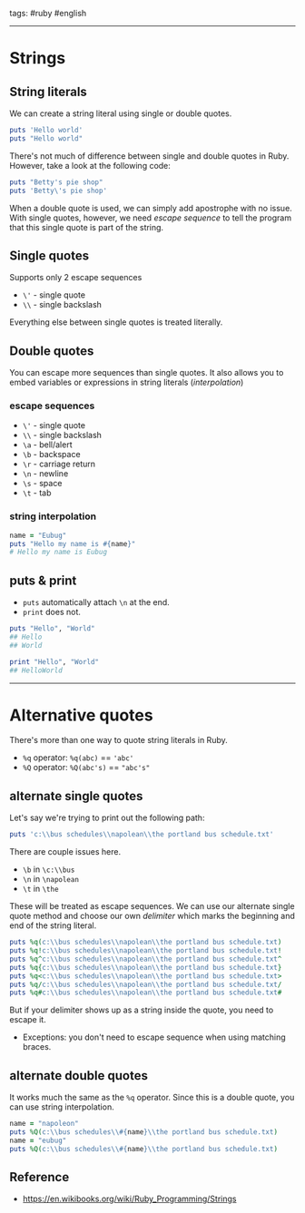 tags: #ruby #english

<hr />

# Strings
## String literals
We can create a string literal using single or double quotes.
```ruby
puts 'Hello world'
puts "Hello world"
```

There's not much of difference between single and double quotes in Ruby. However, take a look at the following code:
```ruby
puts "Betty's pie shop"
puts 'Betty\'s pie shop'
```

When a double quote is used, we can simply add apostrophe with no issue. With single quotes, however, we need *escape sequence* to tell the program that this single quote is part of the string.

## Single quotes
Supports only 2 escape sequences
-  `\'` - single quote
- `\\` - single backslash

Everything else between single quotes is treated literally.

## Double quotes
You can escape more sequences than single quotes. It also allows you to embed variables or expressions in string literals (*interpolation*)

### escape sequences
-  `\'` - single quote
- `\\` - single backslash
- `\a` - bell/alert
- `\b` - backspace
- `\r` - carriage return
- `\n` - newline
- `\s` - space
- `\t` - tab

### string interpolation
```ruby
name = "Eubug"
puts "Hello my name is #{name}" 
# Hello my name is Eubug
```

## puts & print
- `puts` automatically attach `\n` at the end.
- `print` does not.
```rb
puts "Hello", "World"
## Hello
## World

print "Hello", "World"
## HelloWorld
```

<hr />

# Alternative quotes
There's more than one way to quote string literals in Ruby.
- `%q` operator: `%q(abc)` == `'abc'`
- `%Q` operator: `%Q(abc's)` == `"abc's"`

## alternate single quotes
Let's say we're trying to print out the following path:

```rb
puts 'c:\\bus schedules\\napolean\\the portland bus schedule.txt'
```

There are couple issues here. 
- `\b` in `\c:\\bus`
- `\n` in `\napolean`
- `\t` in `\the`

These will be treated as escape sequences. We can use our alternate single quote method and choose our own *delimiter* which marks the beginning and end of the string literal.
```rb
puts %q(c:\\bus schedules\\napolean\\the portland bus schedule.txt)
puts %q!c:\\bus schedules\\napolean\\the portland bus schedule.txt!
puts %q^c:\\bus schedules\\napolean\\the portland bus schedule.txt^
puts %q{c:\\bus schedules\\napolean\\the portland bus schedule.txt}
puts %q<c:\\bus schedules\\napolean\\the portland bus schedule.txt>
puts %q/c:\\bus schedules\\napolean\\the portland bus schedule.txt/
puts %q#c:\\bus schedules\\napolean\\the portland bus schedule.txt#
```

But if your delimiter shows up as a string inside the quote, you need to escape it.
- Exceptions: you don't need to escape sequence when using matching braces.

## alternate double quotes
It works much the same as the `%q` operator.
Since this is a double quote, you can use string interpolation.

```rb
name = "napoleon"
puts %Q(c:\\bus schedules\\#{name}\\the portland bus schedule.txt)
name = "eubug"
puts %Q(c:\\bus schedules\\#{name}\\the portland bus schedule.txt)
```

## Reference
- https://en.wikibooks.org/wiki/Ruby_Programming/Strings